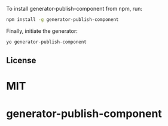 To install generator-publish-component from npm, run:

```bash
npm install -g generator-publish-component
```

Finally, initiate the generator:

```bash
yo generator-publish-component
```


## License

MIT
=======
generator-publish-component
===========================
